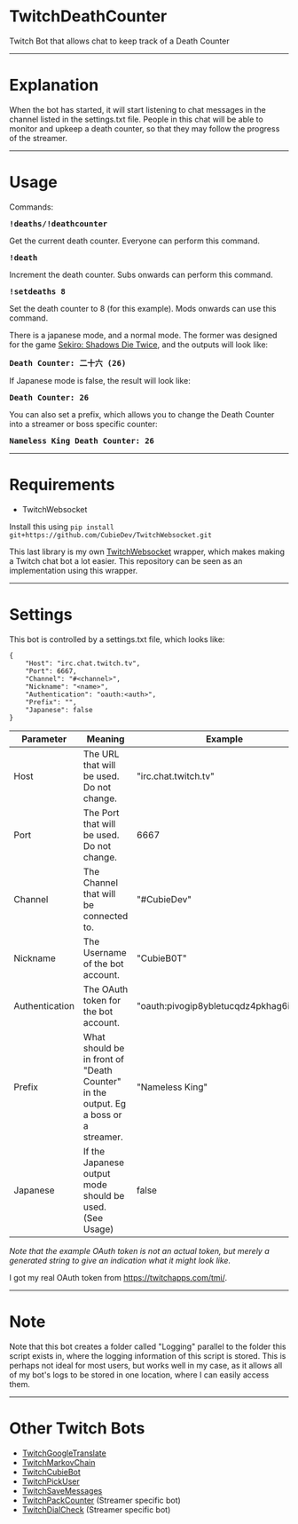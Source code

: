 # TwitchDeathCounter
Twitch Bot that allows chat to keep track of a Death Counter 

---

# Explanation
When the bot has started, it will start listening to chat messages in the channel listed in the settings.txt file. People in this chat will be able to monitor and upkeep a death counter, so that they may follow the progress of the streamer.

---
# Usage
Commands:
<pre><b>!deaths/!deathcounter
</b></pre>
Get the current death counter. Everyone can perform this command.
<pre><b>!death
</b></pre>
Increment the death counter. Subs onwards can perform this command.
<pre><b>!setdeaths 8
</b></pre>
Set the death counter to 8 (for this example). Mods onwards can use this command.

There is a japanese mode, and a normal mode. The former was designed for the game [Sekiro: Shadows Die Twice](https://en.wikipedia.org/wiki/Sekiro:_Shadows_Die_Twice), and the outputs will look like:
<pre><b>Death Counter: 二十六 (26)</b></pre>
If Japanese mode is false, the result will look like:
<pre><b>Death Counter: 26</b></pre>

You can also set a prefix, which allows you to change the Death Counter into a streamer or boss specific counter:
<pre><b>Nameless King Death Counter: 26</b></pre>

---

# Requirements
* TwitchWebsocket

Install this using `pip install git+https://github.com/CubieDev/TwitchWebsocket.git`

This last library is my own [TwitchWebsocket](https://github.com/CubieDev/TwitchWebsocket) wrapper, which makes making a Twitch chat bot a lot easier.
This repository can be seen as an implementation using this wrapper.

---

# Settings
This bot is controlled by a settings.txt file, which looks like:
```
{
    "Host": "irc.chat.twitch.tv",
    "Port": 6667,
    "Channel": "#<channel>",
    "Nickname": "<name>",
    "Authentication": "oauth:<auth>",
    "Prefix": "",
    "Japanese": false
}
```

| **Parameter**        | **Meaning** | **Example** |
| -------------------- | ----------- | ----------- |
| Host                 | The URL that will be used. Do not change.                         | "irc.chat.twitch.tv" |
| Port                 | The Port that will be used. Do not change.                        | 6667 |
| Channel              | The Channel that will be connected to.                            | "#CubieDev" |
| Nickname             | The Username of the bot account.                                  | "CubieB0T" |
| Authentication       | The OAuth token for the bot account.                              | "oauth:pivogip8ybletucqdz4pkhag6itbax" |
| Prefix | What should be in front of "Death Counter" in the output. Eg a boss or a streamer. | "Nameless King" |
| Japanese         | If the Japanese output mode should be used. (See Usage) | false |

*Note that the example OAuth token is not an actual token, but merely a generated string to give an indication what it might look like.*

I got my real OAuth token from https://twitchapps.com/tmi/.

---

# Note

Note that this bot creates a folder called "Logging" parallel to the folder this script exists in, where the logging information of this script is stored. This is perhaps not ideal for most users, but works well in my case, as it allows all of my bot's logs to be stored in one location, where I can easily access them.

---

# Other Twitch Bots

* [TwitchGoogleTranslate](https://github.com/CubieDev/TwitchGoogleTranslate)
* [TwitchMarkovChain](https://github.com/CubieDev/TwitchMarkovChain)
* [TwitchCubieBot](https://github.com/CubieDev/TwitchCubieBot)
* [TwitchPickUser](https://github.com/CubieDev/TwitchPickUser)
* [TwitchSaveMessages](https://github.com/CubieDev/TwitchSaveMessages)
* [TwitchPackCounter](https://github.com/CubieDev/TwitchPackCounter) (Streamer specific bot)
* [TwitchDialCheck](https://github.com/CubieDev/TwitchDialCheck) (Streamer specific bot)
